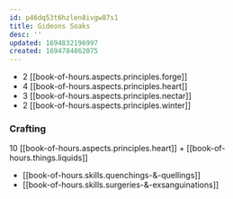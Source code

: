 ```yaml
---
id: p46dq53t6hzlen8ivgw87s1
title: Gideons Soaks
desc: ''
updated: 1694832196997
created: 1694784862075
---
```


- 2 [[book-of-hours.aspects.principles.forge]]
- 4 [[book-of-hours.aspects.principles.heart]]
- 3 [[book-of-hours.aspects.principles.nectar]]
- 2 [[book-of-hours.aspects.principles.winter]]

### Crafting

10 [[book-of-hours.aspects.principles.heart]] + [[book-of-hours.things.liquids]]

- [[book-of-hours.skills.quenchings-&-quellings]]
- [[book-of-hours.skills.surgeries-&-exsanguinations]]
